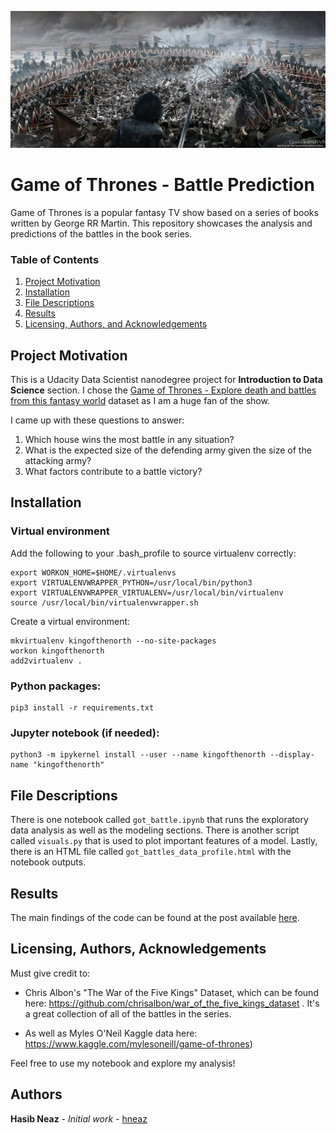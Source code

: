 ![battle_of_bastards](./img/Battle_of_Bastards_ShieldWall_v005.jpg)

# Game of Thrones - Battle Prediction

Game of Thrones is a popular fantasy TV show based on a series of books written by George RR Martin. This repository showcases the analysis and predictions of the battles in the book series. 

### Table of Contents

1. [Project Motivation](#motivation)
2. [Installation](#installation)
3. [File Descriptions](#files)
4. [Results](#results)
5. [Licensing, Authors, and Acknowledgements](#licensing)

## Project Motivation<a name="motivation"></a>

This is a Udacity Data Scientist nanodegree project for **Introduction to Data Science** section. I chose the [Game of Thrones - Explore death and battles from this fantasy world](https://www.kaggle.com/mylesoneill/game-of-thrones) dataset as I am a huge fan of the show.

I came up with these questions to answer:

1) Which house wins the most battle in any situation?  
2) What is the expected size of the defending army given the size of the attacking army?  
3) What factors contribute to a battle victory?  

## Installation <a name="installation"></a>

### Virtual environment
Add the following to your .bash_profile to source virtualenv correctly:

```
export WORKON_HOME=$HOME/.virtualenvs
export VIRTUALENVWRAPPER_PYTHON=/usr/local/bin/python3
export VIRTUALENVWRAPPER_VIRTUALENV=/usr/local/bin/virtualenv
source /usr/local/bin/virtualenvwrapper.sh
```
Create a virtual environment:
```
mkvirtualenv kingofthenorth --no-site-packages
workon kingofthenorth
add2virtualenv .
```

### Python packages:
```
pip3 install -r requirements.txt
```

### Jupyter notebook (if needed):
```
python3 -m ipykernel install --user --name kingofthenorth --display-name "kingofthenorth"
```

## File Descriptions <a name="files"></a>
There is one notebook called `got_battle.ipynb` that runs the exploratory data analysis as well as the modeling sections. There is another script called `visuals.py` that is used to plot important features of a model. Lastly, there is an HTML file called `got_battles_data_profile.html` with the notebook outputs.

## Results<a name="results"></a>

The main findings of the code can be found at the post available [here]().


## Licensing, Authors, Acknowledgements<a name="licensing"></a>

Must give credit to: 
* Chris Albon's "The War of the Five Kings" Dataset, which can be found here: https://github.com/chrisalbon/war_of_the_five_kings_dataset . It's a great collection of all of the battles in the series. 

* As well as Myles O'Neil Kaggle data here: https://www.kaggle.com/mylesoneill/game-of-thrones)  

Feel free to use my notebook and explore my analysis!

## Authors

**Hasib Neaz** - *Initial work* - [hneaz](https://github.com/hneaz)
